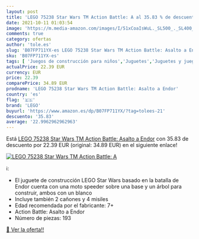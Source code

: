 ```yaml
---
layout: post
title: 'LEGO 75238 Star Wars TM Action Battle: A al 35.83 % de descuento'
date: 2021-10-11 01:03:54
image: 'https://m.media-amazon.com/images/I/51xCoaIsWuL._SL500_._SL400_.jpg'
comments: true
category: ofertas
author: 'tole.es'
slug: 'B07FP711YX-es LEGO 75238 Star Wars TM Action Battle: Asalto a Endor'
sku: 'B07FP711YX-es'
tags: [ 'Juegos de construcción para niños','Juguetes','Juguetes y juegos','lego', ]
actualPrice: 22.39 EUR
currency: EUR
price: 22.39
comparePrice: 34.89 EUR
prodname: 'LEGO 75238 Star Wars TM Action Battle: Asalto a Endor'
country: 'es'
flag: '🇪🇸'
brand: 'LEGO'
buyurl: 'https://www.amazon.es/dp/B07FP711YX/?tag=tolees-21'
descuento: '35.83'
average: '22.9962962962963'
---
```


Está [LEGO 75238 Star Wars TM Action Battle: Asalto a Endor](https://www.amazon.es/dp/B07FP711YX/?tag=tolees-21) con 35.83 de descuento por 22.39 EUR (original: 34.89 EUR) en el siguiente enlace!

[![LEGO 75238 Star Wars TM Action Battle: A](https://m.media-amazon.com/images/I/51xCoaIsWuL._SL500_._SL400_.jpg)](https://www.amazon.es/dp/B07FP711YX/?tag=tolees-21)

ℹ️:

- El juguete de construcción LEGO Star Wars basado en la batalla de Endor cuenta con una moto speeder sobre una base y un árbol para construir, ambos con un blanco
- Incluye también 2 cañones y 4 misiles
- Edad recomendada por el fabricante: 7+
- Action Battle: Asalto a Endor
- Número de piezas: 193

[🛒 Ver la oferta!!](https://www.amazon.es/dp/B07FP711YX/?tag=tolees-21)
